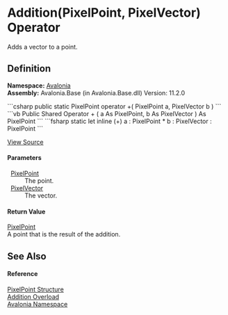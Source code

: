 # Addition(PixelPoint, PixelVector) Operator


Adds a vector to a point.



## Definition
**Namespace:** <a href="N_Avalonia">Avalonia</a>  
**Assembly:** Avalonia.Base (in Avalonia.Base.dll) Version: 11.2.0

<Tabs groupId="api-code-preview">
<TabItem value="csharp" label="C#">
```csharp
public static PixelPoint operator +(
	PixelPoint a,
	PixelVector b
)
```
</TabItem>
<TabItem value="vb" label="VB">
```vb
Public Shared Operator + ( 
	a As PixelPoint,
	b As PixelVector
) As PixelPoint
```
</TabItem>
<TabItem value="fsharp" label="F#">
```fsharp
static let inline (+)
        a : PixelPoint * 
        b : PixelVector  : PixelPoint
```
</TabItem>
</Tabs>



<a href="https://github.com/AvaloniaUI/Avalonia/tree/master/src/Avalonia.Base/PixelPoint.cs#L87" title="View the source code">View Source</a>



#### Parameters
<dl><dt>  <a href="T_Avalonia_PixelPoint">PixelPoint</a></dt><dd>The point.</dd><dt>  <a href="T_Avalonia_PixelVector">PixelVector</a></dt><dd>The vector.</dd></dl>

#### Return Value
<a href="T_Avalonia_PixelPoint">PixelPoint</a>  
A point that is the result of the addition.

## See Also


#### Reference
<a href="T_Avalonia_PixelPoint">PixelPoint Structure</a>  
<a href="Overload_Avalonia_PixelPoint_op_Addition">Addition Overload</a>  
<a href="N_Avalonia">Avalonia Namespace</a>  
